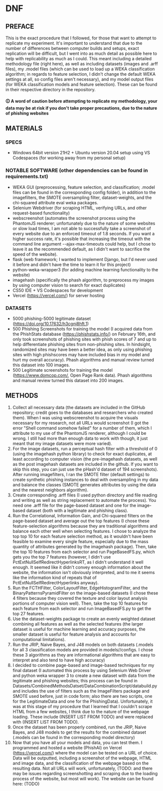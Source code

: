 # DNF
## PREFACE
This is the exact procedure that I followed, for those that want to attempt to replicate my experiment. 
It's important to understand that due to the number of differences between computer builds and setups, exact replication will be difficult, but I went into as much detail as possible here to help with replicability as much as I could. This meant including a detailed methodology file (right here), 
as well as including datasets (images and .arff files), my .model files (which can be used to load up a WEKA classification algorithm; in regards to feature selection, 
I didn't change the default WEKA settings at all, so config files aren't necessary), and my model output files (for WEKA classification models and feature selection). 
These can be found in their respective directory in the repository.
#### 🛈 A word of caution before attempting to replicate my methodology, your data may be at risk if you don't take proper precautions, due to the nature of phishing websites
## MATERIALS
### SPECS
  - Windows 64bit version 21H2 + Ubuntu version 20.04 setup using VS Codespaces (for working away from my personal setup)
### NOTABLE SOFTWARE (other dependencies can be found in requirements.txt)
  - WEKA GUI (preprocessing, feature selection, and classification; .model files can be found in the corresponding config folder), in addition to the imagefilters, the   SMOTE oversampling filter, dataset-weights, and the chi-squared attribute eval weka packages.
  - Selenium Webdriver (for scraping HTML, verifying URLs, and other request-based functionality)
  - webscreenshot (automates the screenshot process using the PhantomJS renderer; unfortunately due to the nature of some websites or slow load times, I am not able to   successfully take a screenshot of every website due to an enforced timeout of 1.8 seconds. If you want a higher success rate, it's possible that increasing the timeout with the command line argument --ajax-max-timeouts could help, but I chose to leave it as the recommended default, as I didn't want to sacrifice the speed of the website).
  - flask (web framework; I wanted to implement Django, but I'd never used it before and didn't have the time to learn it for this project)
  - python-weka-wrapper3 (for adding machine learning functionality to the website)
  - imagehash (specifically the phash algorithm, to preprocess my images by using computer vision to search for exact duplicates)
  - CS50 IDE + VS Codespaces for development
  - Vercel (https://vercel.com/) for server hosting
### DATASETS
  - 5000 phishing-5000 legitimate dataset (https://doi.org/10.17632/h3cgnj8hft.1)
  - 500 Phishing Screenshots for training the model (I acquired data from the PhishStats database (https://phishstats.info/) on February 16th, and only took screenshots of phishing sites with phish scores of 7 and up to help differentiate phishing sites from non-phishing sites. In hindsight, randomized sites may have been a better idea, as only using phishing sites with high phishscores may have included bias in my model and hurt my overall accuracy). Phash algorithms and manual review turned this dataset into 100 images.
  - 500 Legitimate screenshots for training the model (https://www.domcop.com/, Open Page Rank data). Phash algorithms and manual review turned this dataset into 200 images.
## METHODS
1. Collect all necessary data (the datasets are included in the GitHub repository; credit goes to the databases and researchers who created them). 
When I was using webscreenshot to acquire the visuals necessary for my research, not all URLs would screenshot (I got the error "Shell command somehow failed" for a number of them, which I attribute to my use of the PhantomJS renderer, although I could be wrong. I still had more than enough data to work with though, it just meant that my image datasets were more varied). 
2. For the image datasets, run a perceptual hash filter with a threshold of 0 (using the imagehash python library) to check for exact duplicates, 
at least according to computer vision (the pre-imagehash datasets, as well as the post imagehash datasets are included in the github. 
If you want to skip this step, you can just use the pHash'd dataset of 194 screenshots). After running imagefilters, I ran the SMOTE filter (default settings) to create synthetic phishing instances to deal with oversampling in my data and balance the classes (SMOTE generates attributes by using the data and the nearest neighbors algorithm).
3. Create corresponding .arff files (I used python directory and file reading and writing as well as string replacement to automate the process). 
You need one .arff file for the page-based dataset and one for the image-based dataset (both with a legitimate and phishing class).
4. Run the Correlational, Information Gain, and Chi-squared filters on the page-based dataset and average out the top features (I chose these feature-selection algorithms because they are traditional algorithms and balance each other well when selecting features. I chose to analyze the top top 10 for each feature selection method, as it wouldn't have been feasible to examine every single feature, especially due to the mass quantity of attributes generated by the imagehash package). Then, take the top 10 features from each selector and run PageBasedFS.py, which gets you the top 7 features (however, I didn't use PctExtNullSelfRedirectHyperlinksRT, as I didn't understand it well enough. It seemed like it didn't convey enough information about the website, the information isn't obviously interpreted, and to me it seems like the information kind of repeats that of PctExtNullSelfRedirectHyperlinks anyway). 
5. Run the FCTHFilter, ColorLayoutFilter, EdgeHistogramFilter, and the BinaryPatternsPyramidFilter on the image-based datasets (I chose these 4 filters because they covered the texture and color layout analysis portions of computer vision well). Then, take the top 10 features for each feature from each selector and run ImageBasedFS.py to get the top 27 features.
6. Use the dataset-weights package to create an evenly weighted dataset combining all features as well as the selected features (the larger dataset is useful for machine learning and accuracy purposes, the smaller dataset is useful for feature analysis and accounts for computational limitations).
7. Run the JRIP, Naive Bayes, and J48 models on both datasets (.models for all 3 classification models are provided in models/<dataset>/configs. I chose these 3 algorithms as they are informational algorithms that are easy to interpret and also tend to have high accuracy)
8. I decided to combine page-based and image-based techniques for my final dataset (I automated this process by using Selenium Web Driver and python weka wrapper 3 to create a new dataset with data from the legitimate and phishing websites; this process can be found in Datasets/CombinedMethodsDatset/DataCombinationScript/databuild.py and includes the use of filters such as the ImageFilters package and SMOTE used before, just in code form; also there are two scripts, one for the LegitimateData and one for the PhishingData). Unfortunately, it was at this stage of my procedure that I learned that I couldn't scrape HTML from a few websites, I think due to the nature of the webpage loading. These include (INSERT LIST FROM TODO) and were replaced with (INSERT LIST FROM TODO).
9. Once the dataset has been properly combined, run the JRIP, Naive Bayes, and J48 models to get the results for the combined dataset (.models can be found in the corresponding model directory)
10. Now that you have all your models and data, you can test them. I programmed and hosted a website (PhishAI) on Vercel (https://vercel.com/) where the model can be tested on a URL of choice. Data will be outputted, including a screenshot of the webpage, HTML and image data, and the classification of the webpage based on the resulting data. Not all URLs will work, unfortunately, (TODO: and there may be issues regarding screenshotting and scraping due to the loading process of the website, but most will work). The website can be found here: (TODO)
